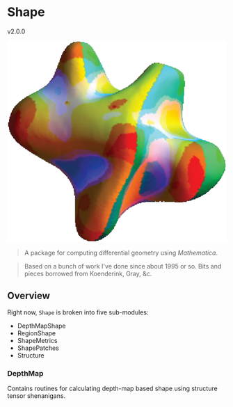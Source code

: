 # Shape

v2.0.0

![](icon.png)

> A package for computing differential geometry using _Mathematica_.

> Based on a bunch of work I've done since about 1995 or so. Bits and pieces borrowed from Koenderink, Gray, &c.

## Overview

Right now, `Shape` is broken into five sub-modules:

* DepthMapShape
* RegionShape
* ShapeMetrics
* ShapePatches
* Structure

### DepthMap

Contains routines for calculating depth-map based shape using structure tensor shenanigans. 
